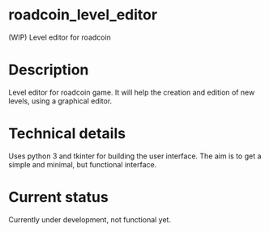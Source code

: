 # roadcoin_level_editor
(WIP) Level editor for roadcoin

# Description

Level editor for roadcoin game. It will help the creation and edition of new levels, using a graphical editor.

# Technical details

Uses python 3 and tkinter for building the user interface. The aim is to get a simple and minimal, but functional interface.

# Current status

Currently under development, not functional yet.
